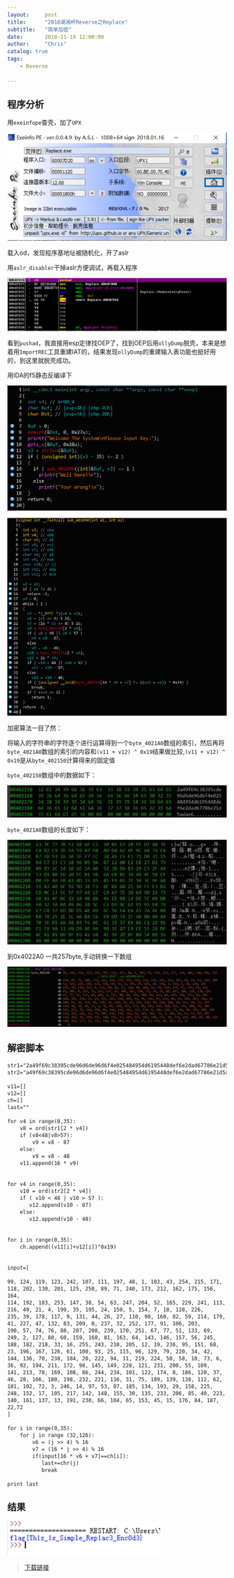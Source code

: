 ```yaml
---
layout:     post
title:      "2018湖湘杯Reverse之Replace"
subtitle:   "简单加密"
date:       2018-11-19 12:00:00
author:     "Chris"
catalog: true
tags:
    - Reverse
 
---
```


## 程序分析

用`exeinfope`查壳，加了`UPX`

![](/img/pic/Replace/1.jpg)

载入od，发现程序基地址被随机化，开了aslr

用`aslr_disabler`干掉aslr方便调试，再载入程序

![](/img/pic/Replace/2.jpg)

看到`pushad`，我直接用esp定律找OEP了，找到OEP后用`ollyDump`脱壳，本来是想着用`ImportREC`工具重建IAT的，结果发现`ollyDump`的重建输入表功能也挺好用的，到这里就脱壳成功。

用IDA的f5静态反编译下

![](/img/pic/Replace/3.jpg)

![](/img/pic/Replace/4.jpg)

加密算法一目了然：

将输入的字符串的字符逐个进行运算得到一个`byte_4021A0`数组的索引，然后再将`byte_4021A0`数组的索引的内容和`(v11 + v12) ^ 0x19`结果做比较,`(v11 + v12) ^ 0x19`是从`byte_402150`计算得来的固定值

`byte_402150`数组中的数据如下：

![](/img/pic/Replace/5.jpg)

`byte_4021A0`数组的长度如下：

![](/img/pic/Replace/6.jpg)

到0x4022A0 一共257byte,手动转换一下数组

![](/img/pic/Replace/7.jpg)

## 解密脚本

	str1="2a49f69c38395cde96d6de96d6f4e025484954d6195448def6e2dad67786e21d5adae6\x00\x00"
	str2="a49f69c38395cde96d6de96d6f4e025484954d6195448def6e2dad67786e21d5adae6\x00\x00"
	
	v11=[]
	v12=[]
	ch=[]
	last=""
	
	for v4 in range(0,35):
	    v8 = ord(str1[2 * v4])
	    if (v8<48|v8>57):
	        v9 = v8 - 87
	    else:
	        v9 = v8 - 48
	    v11.append(16 * v9)
	
	
	for v4 in range(0,35):
	    v10 = ord(str2[2 * v4])
	    if ( v10 < 48 | v10 > 57 ):
	       v12.append(v10 - 87)
	    else:
	       v12.append(v10 - 48)
	
	
	for i in range(0,35):
	    ch.append((v11[i]+v12[i])^0x19)
	
	
	input=[
	
	99, 124, 119, 123, 242, 107, 111, 197, 48, 1, 103, 43, 254, 215, 171, 118, 202, 130, 201, 125, 250, 89, 71, 240, 173, 212, 162, 175, 156, 164,
	114, 192, 183, 253, 147, 38, 54, 63, 247, 204, 52, 165, 229, 241, 113, 216, 49, 21, 4, 199, 35, 195, 24, 150, 5, 154, 7, 18, 128, 226,
	235, 39, 178, 117, 9, 131, 44, 26, 27, 110, 90, 160, 82, 59, 214, 179, 41, 227, 47, 132, 83, 209, 0, 237, 32, 252, 177, 91, 106, 203,
	190, 57, 74, 76, 88, 207, 208, 239, 170, 251, 67, 77, 51, 133, 69, 249, 2, 127, 80, 60, 159, 168, 81, 163, 64, 143, 146, 157, 56, 245,
	188, 182, 218, 33, 16, 255, 243, 210, 205, 12, 19, 236, 95, 151, 68, 23, 196, 167, 126, 61, 100, 93, 25, 115, 96, 129, 79, 220, 34, 42,
	144, 136, 70, 238, 184, 20, 222, 94, 11, 219, 224, 50, 58, 10, 73, 6, 36, 92, 194, 211, 172, 98, 145, 149, 228, 121, 231, 200, 55, 109,
	141, 213, 78, 169, 108, 86, 244, 234, 101, 122, 174, 8, 186, 120, 37, 46, 28, 166, 180, 198, 232, 221, 116, 31, 75, 189, 139, 138, 112, 62,
	181, 102, 72, 3, 246, 14, 97, 53, 87, 185, 134, 193, 29, 158, 225, 248, 152, 17, 105, 217, 142, 148, 155, 30, 135, 233, 206, 85, 40, 223,
	140, 161, 137, 13, 191, 230, 66, 104, 65, 153, 45, 15, 176, 84, 187, 22,72
	]
	
	for i in range(0,35):
	    for j in range (32,126):
	        v6 = (j >> 4) % 16
	        v7 = (16 * j >> 4) % 16
	        if(input[16 * v6 + v7]==ch[i]):
	           last+=chr(j)
	           break
	
	print last

## 结果

![](/img/pic/Replace/8.jpg)

>[下载链接](https://github.com/yxshyj/project/tree/master/reverse/Replace)